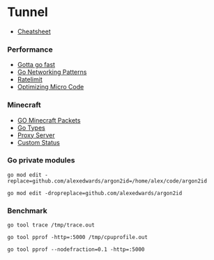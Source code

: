 # Tunnel
 * [Cheatsheet](https://github.com/fedir/go-tooling-cheat-sheet/blob/master/go-tooling-cheat-sheet.pdf)

### Performance
 * [Gotta go fast](https://bravenewgeek.com/so-you-wanna-go-fast/)
 * [Go Networking Patterns](https://youtu.be/afSiVelXDTQ)
 * [Ratelimit](https://github.com/fujiwara/shapeio)
 * [Optimizing Micro Code](https://youtu.be/keydVd-Zn80)

### Minecraft
 * [GO Minecraft Packets](https://github.com/LilyPad/GoLilyPad/tree/0b14610d633f0ffd0af922b0357a24508e2b6cbc/packet/minecraft)
 * [Go Types](https://github.com/LilyPad/GoLilyPad/blob/c4d5d63f848711514698ac36f737a2779efe402e/packet/types.go)
 * [Proxy Server](https://github.com/go-mc/UnitedServer/blob/master/proxy.go)
 * [Custom Status](https://github.com/LilyPad/GoLilyPad/blob/669d6fd610322a0f61fc18bdcf94acaad2d16c1a/server/proxy/session.go#L330-L385)
 
### Go private modules
`go mod edit -replace=github.com/alexedwards/argon2id=/home/alex/code/argon2id`

`go mod edit -dropreplace=github.com/alexedwards/argon2id`

### Benchmark
`go tool trace /tmp/trace.out`

`go tool pprof -http=:5000 /tmp/cpuprofile.out`

`go tool pprof --nodefraction=0.1 -http=:5000`
